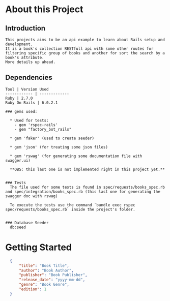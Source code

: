 # About this Project
  
  ## Introduction
    This projects aims to be an api example to learn about Rails setup and development.
    It is a book's collection RESTfull api with some other routes for filtering specific group of books and another for sort the search by a book's attribute. 
    More details up ahead.
   
  ## Dependencies

    Tool | Version Used
    ------------ | -------------
    Ruby | 2.7.0
    Ruby On Rails | 6.0.2.1

    ### gems used:

      * Used for tests:
        - gem 'rspec-rails'
        - gem "factory_bot_rails"

      * gem 'faker' (used to create seeder)

      * gem 'json' (for treating some json files)

      * gem 'rswag' (for generating some documentation file with swagger.ui)

      **OBS: this last one is not implemented right in this project yet.**


    ### Tests
      The file used for some tests is found in spec/requests/books_spec.rb and spec/integration/books_spec.rb (this last one for generating the swagger doc with rswag)

      To execute the tests use the command `bundle exec rspec spec/requests/books_spec.rb` inside the project's folder.
    

    ### Database Seeder
      db:seed

# Getting Started

```json
  {
	  "title": "Book Title",
	  "author": "Book Author",
	  "publisher": "Book Publisher",
	  "release_date": "yyyy-mm-dd",
	  "genre": "Book Genre",
	  "edition": 1
  }
```
